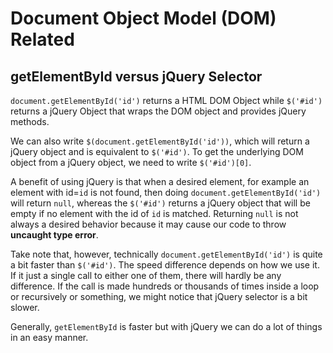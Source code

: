 # Document Object Model (DOM) Related

## getElementById versus jQuery Selector

`document.getElementById('id')` returns a HTML DOM Object while `$('#id')` returns a jQuery Object that wraps the DOM object and provides jQuery methods.

We can also write `$(document.getElementById('id'))`, which will return a jQuery object and is equivalent to `$('#id')`. To get the underlying DOM object from a jQuery object, we need to write `$('#id')[0]`.

A benefit of using jQuery is that when a desired element, for example an element with id=`id` is not found, then doing `document.getElementById('id')` will return `null`, whereas the `$('#id')` returns a jQuery object that will be empty if no element with the id of `id` is matched. Returning `null` is not always a desired behavior because it may cause our code to throw **uncaught type error**.

Take note that, however, technically `document.getElementById('id')` is quite a bit faster than `$('#id')`. The speed difference depends on how we use it. If it just a single call to either one of them, there will hardly be any difference. If the call is made hundreds or thousands of times inside a loop or recursively or something, we might notice that jQuery selector is a bit slower.

Generally, `getElementById` is faster but with jQuery we can do a lot of things in an easy manner.
